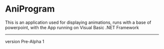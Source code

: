# AniProgram
This is an application used for displaying animations, runs with a base of powerpoint, with the App running on Visual Basic .NET Framework
________________________________
version Pre-Alpha 1
